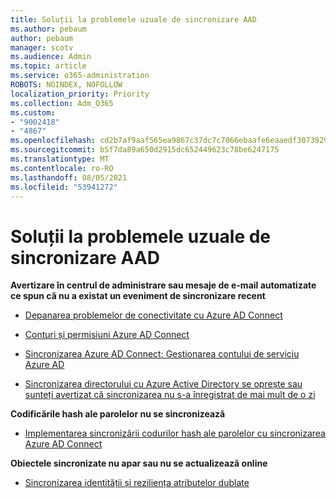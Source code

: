 ```yaml
---
title: Soluții la problemele uzuale de sincronizare AAD
ms.author: pebaum
author: pebaum
manager: scotv
ms.audience: Admin
ms.topic: article
ms.service: o365-administration
ROBOTS: NOINDEX, NOFOLLOW
localization_priority: Priority
ms.collection: Adm_O365
ms.custom:
- "9002418"
- "4867"
ms.openlocfilehash: cd2b7af9aaf565ea9867c37dc7c7066ebaafe6eaaedf307392919aefc03b11a2
ms.sourcegitcommit: b5f7da89a650d2915dc652449623c78be6247175
ms.translationtype: MT
ms.contentlocale: ro-RO
ms.lasthandoff: 08/05/2021
ms.locfileid: "53941272"
---
```

# <a name="solutions-to-common-aad-synchronization-problems"></a>Soluții la problemele uzuale de sincronizare AAD

**Avertizare în centrul de administrare sau mesaje de e-mail automatizate ce spun că nu a existat un eveniment de sincronizare recent**

- [Depanarea problemelor de conectivitate cu Azure AD Connect](https://docs.microsoft.com/azure/active-directory/hybrid/tshoot-connect-connectivity)

- [Conturi și permisiuni Azure AD Connect](https://go.microsoft.com/fwlink/p/?LinkId=820598)

- [Sincronizarea Azure AD Connect: Gestionarea contului de serviciu Azure AD](https://docs.microsoft.com/azure/active-directory/hybrid/how-to-connect-azureadaccount)

- [Sincronizarea directorului cu Azure Active Directory se oprește sau sunteți avertizat că sincronizarea nu s-a înregistrat de mai mult de o zi](https://support.microsoft.com/help/2882421/directory-synchronization-to-azure-active-directory-stops-or-you-re-warned-that-sync-hasn-t-registered-in-more-than-a-day)
 
**Codificările hash ale parolelor nu se sincronizează**

- [Implementarea sincronizării codurilor hash ale parolelor cu sincronizarea Azure AD Connect](https://docs.microsoft.com/azure/active-directory/hybrid/how-to-connect-password-hash-synchronization)

**Obiectele sincronizate nu apar sau nu se actualizează online**

- [Sincronizarea identității și reziliența atributelor dublate](https://docs.microsoft.com/azure/active-directory/hybrid/how-to-connect-syncservice-duplicate-attribute-resiliency)
